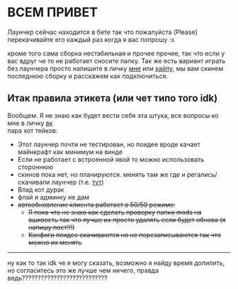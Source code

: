 # ВСЕМ ПРИВЕТ

Лаунчер сейчас находится в бете так что пожалуйста (Please) перекачивайте его каждый раз когда я вас попрошу :з

кроме того сама сборка нестабильная и прочее прочее, так что если у вас вдруг че то не работает сносите папку. Так же есть вариант играть без лаунчера
просто напишите в личку [мне](https://vk.me/vander_cat) или [хайпу](https://vk.com/sanarihype), мы вам скинем последнюю сборку и расскажем как
подключиться.

## Итак правила этикета (или чет типо того idk)
Вообщем. Я не знаю как будет вести себя эта штука, все вопросы ко мне в личку [вк](https://vk.me/Vander_Cat)  
пара хот тейков:
- Этот лаунчер почти не тестирован, но поидее вроде качает майнкрафт как минимум на винде
- Если не работает с встроенной явой то можно использовать стороннюю
- скинов пока нет, но планируются. менять там же где и регались/скачивали лаунчер (т.е. [тут](https://starlight.vanderc.at/))
- Влад кот дурак
- флай и админку не дам
- ~~автообновление клиента работает в 50/50 режиме:~~
    - ~~Я пока что не знаю как сделать проверку папки mods на вшивость так что лучше их просто удалять если будет обнова (я напишу пост!!!)~~
    - ~~Конфиги поидее скачиваются но не перезаписываются так что можно их менять~~

----
ну как то так idk че я могу сказать, возможно я найду время допилить, но согласитесь это же лучше чем ничего, правда ведь???????????????????????????